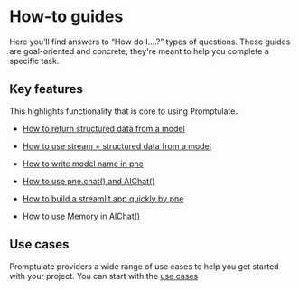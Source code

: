 # How-to guides

Here you’ll find answers to “How do I….?” types of questions. These guides are goal-oriented and concrete; they're meant to help you complete a specific task.

## Key features

This highlights functionality that is core to using Promptulate.

- [How to return structured data from a model](/use_cases/chat_usage.md#structured-output)


- [How to use stream + structured data from a model](/use_cases/chat_usage.md#stream-json-parser)


- [How to write model name in pne](/other/how_to_write_model_name.md)


- [How to use pne.chat() and AIChat()](/use_cases/chat_usage.md#chat)


- [How to build a streamlit app quickly by pne](/use_cases/streamlit-chatbot.md#build-a-chatbot-using-streamlit)


- [How to use Memory in AIChat()](/use_cases/chat_usage.md#memory-for-aichat)


## Use cases

Promptulate providers a wide range of use cases to help you get started with your project. You can start with the [use cases](/use_cases/chat_usage.md#chat)